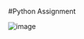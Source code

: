 #Python Assignment




![image](https://github.com/user-attachments/assets/bf30842c-7a10-4523-9496-1dab9ece6778)

